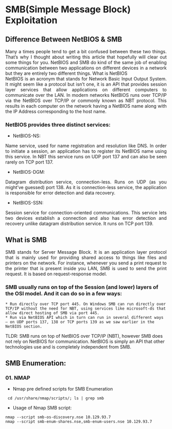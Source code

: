 # SMB(Simple Message Block) Exploitation

## Difference Between NetBIOS & SMB

<div style="text-align: justify">
Many a times people tend to get a bit confused between these two things. That’s why I thought about writing this article that hopefully will clear out some things for you. NetBIOS and SMB do kind of the same job of enabling communication between two applications on different devices in a network but they are entirely two different things.
What is NetBIOS 
</div>

<div style="text-align: justify">
NetBIOS is an acronym that stands for Network Basic Input Output System. It might seem like a protocol but isn’t one, it is an API that provides session layer services that allow applications on different computers to communicate over the LAN. In modern networks NetBIOS runs over TCP/IP via the NetBIOS over TCP/IP or commonly known as NBT protocol. This results in each computer on the network having a NetBIOS name along with the IP Address corresponding to the host name.
</div>

### NetBIOS provides three distinct services:

* NetBIOS-NS: 
<div style="text-align: justify">
Name service, used for name registration and resolution like DNS. In order to initiate a session, an application has to register its NetBIOS name using this service. In NBT this service runs on UDP port 137 and can also be seen rarely on TCP port 137.
</div>

* NetBIOS-DGM: 
<div style="text-align: justify">
Datagram distribution service, connection-less. Runs on UDP (as you might’ve guessed) port 138. As it is connection-less service, the application is responsible for error detection and data recovery.
</div>

* NetBIOS-SSN: 

<div style="text-align: justify"> 
Session service for connection-oriented communications. This service lets two devices establish a connection and also has error detection and recovery unlike datagram distribution service. It runs on TCP port 139.
</div>

## What is SMB

<div style="text-align: justify">
SMB stands for Server Message Block. It is an application layer protocol that is mainly used for providing shared access to things like files and printers on the network. For instance, whenever you send a print request to the printer that is present inside you LAN, SMB is used to send the print request. It is based on request-response model.
</div>

### SMB usually runs on top of the Session (and lower) layers of the OSI model. And it can do so in a few ways:

    * Run directly over TCP port 445. On Windows SMB can run directly over TCP/IP without the need for NBT, using services like microsoft-ds that allow direct hosting of SMB via port 445.
    * Run via NetBIOS API which in turn can run in several different ways — on UDP ports 137, 138 or TCP ports 139 as we saw earlier in the NetBIOS section.

TLDR: SMB runs on top of NetBIOS over TCP/IP (NBT), however SMB does not rely on NetBIOS for communication. NetBIOS is simply an API that other technologies use and is completely independent from SMB.

## SMB Enumeration:

### 01. NMAP

* Nmap pre defined scripts for SMB Enumeration

````
 cd /usr/share/nmap/scripts/; ls | grep smb
````
* Usage of Nmap SMB script:

````
nmap --script smb-os-discovery.nse 10.129.93.7
nmap --script smb-enum-shares.nse,smb-enum-users.nse 10.129.93.7

````
